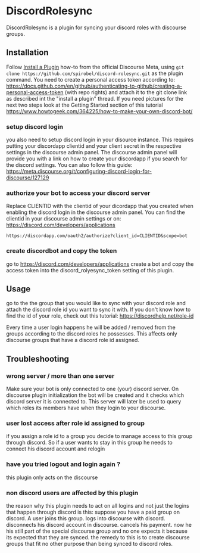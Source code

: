 # DiscordRolesync

DiscordRolesync is a plugin for syncing your discord roles with discourse groups.

## Installation

Follow [Install a Plugin](https://meta.discourse.org/t/install-a-plugin/19157)
how-to from the official Discourse Meta, using `git clone https://github.com/spirobel/discord-rolesync.git`
as the plugin command. You need to create a personal access token according to: https://docs.github.com/en/github/authenticating-to-github/creating-a-personal-access-token (with repo rights) and attach it to the git clone link as described int the "install a plugin" thread. If you need pictures for the next two steps look at the Getting Started section of this tutorial https://www.howtogeek.com/364225/how-to-make-your-own-discord-bot/

### setup discord login

you also need to setup discord login in your disource instance. This requires putting your discordapp clientid and your client secret in the respective settings in the discourse admin panel. The discourse admin panel will provide you with a link on how to create your discordapp if you search for the discord settings. You can also follow this guide: https://meta.discourse.org/t/configuring-discord-login-for-discourse/127129

### authorize your bot to access your discord server

Replace CLIENTID with the clientid of your dicordapp that you created when enabling the discord login in the discourse admin panel. You can find the clientid in your discourse admin settings or on: https://discord.com/developers/applications

```
https://discordapp.com/oauth2/authorize?client_id=CLIENTID&scope=bot
```

### create discordbot and copy the token

go to https://discord.com/developers/applications create a bot and copy the access token into the discord_rolyesync_token setting of this plugin.


## Usage

go to the the group that you would like to sync with your discord role and attach the discord role id you want to sync it with. If you don't know how to find the id of your role, check out this tutorial: https://discordhelp.net/role-id

Every time a user login happens he will be added / removed from the groups according to the discord roles he possesses. This affects only discourse groups that have a discord role id assigned.

## Troubleshooting

### wrong server / more than one server

Make sure your bot is only connected to one (your) discord server. On discourse plugin initialization the bot will be created and it checks which discord server it is connected to.
This server will later be used to query which roles its members have when they login to your discourse.

### user lost access after role id assigned to group

if you assign a role id to a group you decide to manage access to this group through discord. So if a user wants to stay in this group he needs to connect his discord account and relogin

### have you tried logout and login again ?

this plugin only acts on the discourse

### non discord users are affected by this plugin

the reason why this plugin needs to act on all logins and not just the logins that happen through discord is this:
suppose you have a paid group on discord. A user joins this group. logs into discourse with discord. disconnects his discord account in discourse. cancels his payment. now he his still part of the special discourse group and no one expects it because its expected that they are synced. the remedy to this is to create discourse groups that fit no other purpose than being synced to discord roles.

